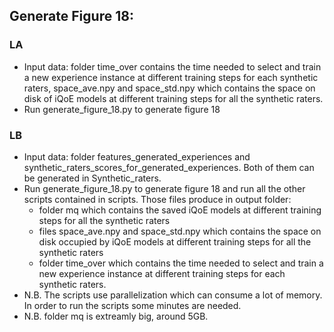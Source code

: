 ## Generate Figure 18:

### LA
* Input data: folder time_over contains the time needed to select and train a new experience instance at different training steps for each synthetic raters, space_ave.npy and space_std.npy which contains the space on disk of iQoE models at different training steps for all the synthetic raters.
* Run generate_figure_18.py to generate figure 18

### LB
* Input data: folder features_generated_experiences and synthetic_raters_scores_for_generated_experiences. Both of them can be generated in Synthetic_raters.
* Run generate_figure_18.py to generate figure 18 and run all the other scripts contained in scripts. Those files produce in output folder:
  * folder mq which contains the saved iQoE models at different training steps for all the synthetic raters
  * files space_ave.npy and space_std.npy which contains the space on disk occupied by iQoE models at different training steps for all the synthetic raters
  * folder time_over which contains the time needed to select and train a new experience instance at different training steps for each synthetic raters.
* N.B. The scripts use parallelization which can consume a lot of memory. In order to run the scripts some minutes are needed. 
* N.B. folder mq is extreamly big, around 5GB. 